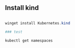 ## Install kind

```powershell

winget install Kubernetes.kind

### test

kubectl get namespaces


```